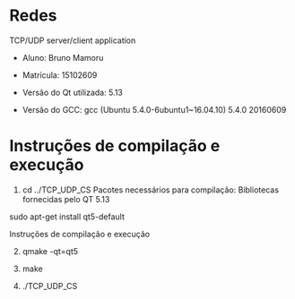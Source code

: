 # Redes
  TCP/UDP server/client application

- Aluno: Bruno Mamoru

- Matrícula: 15102609

- Versão do Qt utilizada: 5.13

- Versão do GCC: gcc (Ubuntu 5.4.0-6ubuntu1~16.04.10) 5.4.0 20160609

# Instruções de compilação e execução

1. cd ../TCP_UDP_CS
Pacotes necessários para compilação: Bibliotecas fornecidas pelo QT 5.13

sudo apt-get install qt5-default

Instruções de compilação e execução

2. qmake -qt=qt5

3. make

4. ./TCP_UDP_CS
